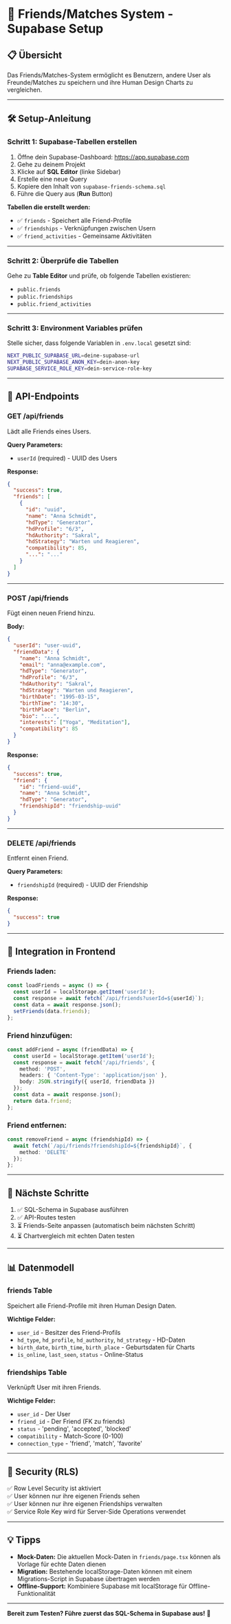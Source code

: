 # 🤝 Friends/Matches System - Supabase Setup

## 📋 Übersicht

Das Friends/Matches-System ermöglicht es Benutzern, andere User als Freunde/Matches zu speichern und ihre Human Design Charts zu vergleichen.

---

## 🛠️ Setup-Anleitung

### **Schritt 1: Supabase-Tabellen erstellen**

1. Öffne dein Supabase-Dashboard: https://app.supabase.com
2. Gehe zu deinem Projekt
3. Klicke auf **SQL Editor** (linke Sidebar)
4. Erstelle eine neue Query
5. Kopiere den Inhalt von `supabase-friends-schema.sql`
6. Führe die Query aus (**Run** Button)

**Tabellen die erstellt werden:**
- ✅ `friends` - Speichert alle Friend-Profile
- ✅ `friendships` - Verknüpfungen zwischen Usern
- ✅ `friend_activities` - Gemeinsame Aktivitäten

---

### **Schritt 2: Überprüfe die Tabellen**

Gehe zu **Table Editor** und prüfe, ob folgende Tabellen existieren:
- `public.friends`
- `public.friendships`
- `public.friend_activities`

---

### **Schritt 3: Environment Variables prüfen**

Stelle sicher, dass folgende Variablen in `.env.local` gesetzt sind:

```bash
NEXT_PUBLIC_SUPABASE_URL=deine-supabase-url
NEXT_PUBLIC_SUPABASE_ANON_KEY=dein-anon-key
SUPABASE_SERVICE_ROLE_KEY=dein-service-role-key
```

---

## 🎯 API-Endpoints

### **GET /api/friends**
Lädt alle Friends eines Users.

**Query Parameters:**
- `userId` (required) - UUID des Users

**Response:**
```json
{
  "success": true,
  "friends": [
    {
      "id": "uuid",
      "name": "Anna Schmidt",
      "hdType": "Generator",
      "hdProfile": "6/3",
      "hdAuthority": "Sakral",
      "hdStrategy": "Warten und Reagieren",
      "compatibility": 85,
      "...": "..."
    }
  ]
}
```

---

### **POST /api/friends**
Fügt einen neuen Friend hinzu.

**Body:**
```json
{
  "userId": "user-uuid",
  "friendData": {
    "name": "Anna Schmidt",
    "email": "anna@example.com",
    "hdType": "Generator",
    "hdProfile": "6/3",
    "hdAuthority": "Sakral",
    "hdStrategy": "Warten und Reagieren",
    "birthDate": "1995-03-15",
    "birthTime": "14:30",
    "birthPlace": "Berlin",
    "bio": "...",
    "interests": ["Yoga", "Meditation"],
    "compatibility": 85
  }
}
```

**Response:**
```json
{
  "success": true,
  "friend": {
    "id": "friend-uuid",
    "name": "Anna Schmidt",
    "hdType": "Generator",
    "friendshipId": "friendship-uuid"
  }
}
```

---

### **DELETE /api/friends**
Entfernt einen Friend.

**Query Parameters:**
- `friendshipId` (required) - UUID der Friendship

**Response:**
```json
{
  "success": true
}
```

---

## 🔧 Integration in Frontend

### **Friends laden:**

```typescript
const loadFriends = async () => {
  const userId = localStorage.getItem('userId');
  const response = await fetch(`/api/friends?userId=${userId}`);
  const data = await response.json();
  setFriends(data.friends);
};
```

### **Friend hinzufügen:**

```typescript
const addFriend = async (friendData) => {
  const userId = localStorage.getItem('userId');
  const response = await fetch('/api/friends', {
    method: 'POST',
    headers: { 'Content-Type': 'application/json' },
    body: JSON.stringify({ userId, friendData })
  });
  const data = await response.json();
  return data.friend;
};
```

### **Friend entfernen:**

```typescript
const removeFriend = async (friendshipId) => {
  await fetch(`/api/friends?friendshipId=${friendshipId}`, {
    method: 'DELETE'
  });
};
```

---

## 🚀 Nächste Schritte

1. ✅ SQL-Schema in Supabase ausführen
2. ✅ API-Routes testen
3. ⏳ Friends-Seite anpassen (automatisch beim nächsten Schritt)
4. ⏳ Chartvergleich mit echten Daten testen

---

## 📊 Datenmodell

### **friends Table**
Speichert alle Friend-Profile mit ihren Human Design Daten.

**Wichtige Felder:**
- `user_id` - Besitzer des Friend-Profils
- `hd_type`, `hd_profile`, `hd_authority`, `hd_strategy` - HD-Daten
- `birth_date`, `birth_time`, `birth_place` - Geburtsdaten für Charts
- `is_online`, `last_seen`, `status` - Online-Status

### **friendships Table**
Verknüpft User mit ihren Friends.

**Wichtige Felder:**
- `user_id` - Der User
- `friend_id` - Der Friend (FK zu friends)
- `status` - 'pending', 'accepted', 'blocked'
- `compatibility` - Match-Score (0-100)
- `connection_type` - 'friend', 'match', 'favorite'

---

## 🔐 Security (RLS)

✅ Row Level Security ist aktiviert  
✅ User können nur ihre eigenen Friends sehen  
✅ User können nur ihre eigenen Friendships verwalten  
✅ Service Role Key wird für Server-Side Operations verwendet

---

## 💡 Tipps

- **Mock-Daten:** Die aktuellen Mock-Daten in `friends/page.tsx` können als Vorlage für echte Daten dienen
- **Migration:** Bestehende localStorage-Daten können mit einem Migrations-Script in Supabase übertragen werden
- **Offline-Support:** Kombiniere Supabase mit localStorage für Offline-Funktionalität

---

**Bereit zum Testen? Führe zuerst das SQL-Schema in Supabase aus!** 🚀

